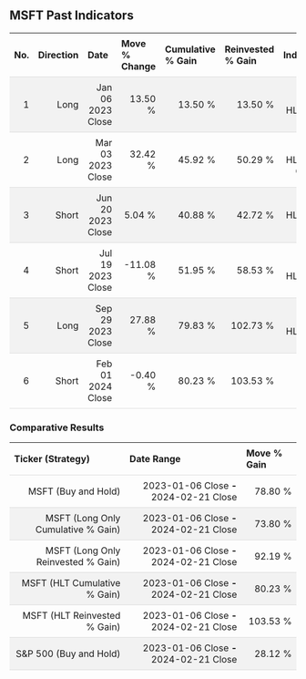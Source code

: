 
<style>
.hits {
            border-collapse: collapse;
            width: 100%;
        }
        .hits th, td {
            padding: 8px;
            border-bottom: 1px solid #ddd;
        }
        
        .hits td {text-align: right;}
        .hits th {text-align: left;}
        
        .hits tr:nth-child(even) {
            background-color: #f2f2f2;
        }
        
        .chartCol {
            width: 50%;
            float: left;
            padding: 20px;
        }  
</style>
    
<br>

## MSFT Past Indicators

<table class="hits">
    <tr>
        <th>No.</th>
        <th>Direction</th>
        <th>Date</th>
        <th>Move % Change</th>
        <th>Cumulative % Gain</th>
        <th>Reinvested % Gain</th>
        <th>Indicator</th>
      </tr>
    <tr>
        <td>1</td>
        <td>Long</td>
        <td>Jan 06 2023 Close</td>
        <td>13.50 %</td>
        <td>13.50 %</td>
        <td>13.50 %</td>
        <td>Long HLT 510</td>
    </tr>
    <tr>
        <td>2</td>
        <td>Long</td>
        <td>Mar 03 2023 Close</td>
        <td>32.42 %</td>
        <td>45.92 %</td>
        <td>50.29 %</td>
        <td>Long HLT 510 GOOG</td>
    </tr>
    <tr>
        <td>3</td>
        <td>Short</td>
        <td>Jun 20 2023 Close</td>
        <td>5.04 %</td>
        <td>40.88 %</td>
        <td>42.72 %</td>
        <td>Short HLT 513 AAPL</td>
    </tr>
    <tr>
        <td>4</td>
        <td>Short</td>
        <td>Jul 19 2023 Close</td>
        <td>-11.08 %</td>
        <td>51.95 %</td>
        <td>58.53 %</td>
        <td>Short HLT 555</td>
    </tr>
    <tr>
        <td>5</td>
        <td>Long</td>
        <td>Sep 29 2023 Close</td>
        <td>27.88 %</td>
        <td>79.83 %</td>
        <td>102.73 %</td>
        <td>Long HLT 508</td>
    </tr>
    <tr>
        <td>6</td>
        <td>Short</td>
        <td>Feb 01 2024 Close</td>
        <td>-0.40 %</td>
        <td>80.23 %</td>
        <td>103.53 %</td>
        <td>Short HLT 5305</td>
    </tr>
    
</table>

### Comparative Results

<table class="hits">
    <thead>
        <th>Ticker (Strategy)</th>
        <th>Date Range</th>
        <th>Move % Gain</th>
    </thead>
    <tbody>
        <tr>
            <td>MSFT (Buy and Hold)</td>
            <td>2023-01-06 Close <b>-</b> 2024-02-21 Close</td>
            <td>78.80 %</td>
        </tr>
        <tr>
            <td>MSFT (Long Only Cumulative % Gain)</td>
            <td>2023-01-06 Close <b>-</b> 2024-02-21 Close</td>
            <td>73.80 %</td>
        </tr>
        <tr>
            <td>MSFT (Long Only Reinvested % Gain)</td>
            <td>2023-01-06 Close <b>-</b> 2024-02-21 Close</td>
            <td>92.19 %</td>
        </tr>
        <tr>
            <td>MSFT (HLT Cumulative % Gain)</td>
            <td>2023-01-06 Close <b>-</b> 2024-02-21 Close</td>
            <td>80.23 %</td>
        </tr>
        <tr>
            <td>MSFT (HLT Reinvested % Gain)</td>
            <td>2023-01-06 Close <b>-</b> 2024-02-21 Close</td>
            <td>103.53 %</td>
        </tr>
        <tr>
            <td>S&P 500 (Buy and Hold)</td>
            <td>2023-01-06 Close <b>-</b> 2024-02-21 Close</td>
            <td>28.12 %</td>
        </tr>
    </tbody>
</table>
<br>
<br>